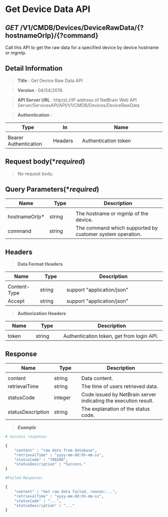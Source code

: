 
# Get Device Data API

## ***GET*** /V1/CMDB/Devices/DeviceRawData/{?hostnameOrIp}/{?command}
Call this API to get the raw data for a specified device by device hostname or mgmIp.

## Detail Information

> **Title** : Get Device Raw Data API<br>

> **Version** : 04/04/2019.

> **API Server URL** : http(s)://IP address of NetBrain Web API Server/ServicesAPI/API/V1/CMDB/Devices/DeviceRawData

> **Authentication** : 

|**Type**|**In**|**Name**|
|------|------|------|
|<img width=100/>|<img width=100/>|<img width=500/>|
|Bearer Authentication| Headers | Authentication token | 

## Request body(****required***)

>No request body.

## Query Parameters(****required***)

|**Name**|**Type**|**Description**|
|------|------|------|
|<img width=100/>|<img width=100/>|<img width=500/>|
|hostnameOrIp* | string  | The hostname or mgmIp of the device.  |
|command | string | The command which supported by customer system operation.|

## Headers

> **Data Format Headers**

|**Name**|**Type**|**Description**|
|------|------|------|
|<img width=100/>|<img width=100/>|<img width=500/>|
| Content-Type | string  | support "application/json" |
| Accept | string  | support "application/json" |

> **Authorization Headers**

|**Name**|**Type**|**Description**|
|------|------|------|
|<img width=100/>|<img width=100/>|<img width=500/>|
| token | string  | Authentication token, get from login API. |

## Response

|**Name**|**Type**|**Description**|
|------|------|------|
|<img width=100/>|<img width=100/>|<img width=500/>|
|content| string | Data content. |
|retrievalTime| string | The time of users retrieved data. |
|statusCode| integer | Code issued by NetBrain server indicating the execution result.  |
|statusDescription| string | The explanation of the status code. |

> ***Example***


```python
# Success response:

{
    "content" : "raw data from database",
    "retrievalTime" : "yyyy-mm-dd:hh-mm-ss",
    "statusCode" : "790200",
    "statusDescription" : "Success."
}

#Failed Response:

{
    "content" : "Get raw data failed, reason:...",
    "retrievalTime" : "yyyy-mm-dd:hh-mm-ss",
    "statusCode" : "...",
    "statusDescription" : "..."
}
```
